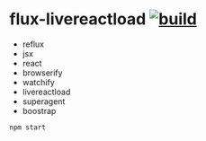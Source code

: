 flux-livereactload [![build](https://api.travis-ci.org/daggerok/flux-livereactload.svg?branch=master)](https://travis-ci.org/daggerok/flux-livereactload)
==================

- reflux
- jsx
- react
- browserify
- watchify
- livereactload
- superagent
- boostrap

`npm start`
